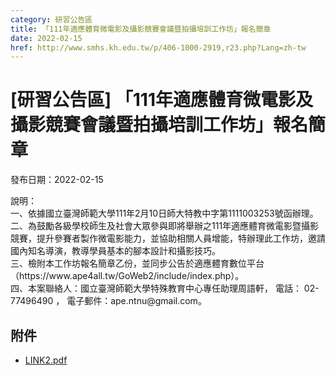 ```yaml
---
category: 研習公告區
title: 「111年適應體育微電影及攝影競賽會議暨拍攝培訓工作坊」報名簡章
date: 2022-02-15
href: http://www.smhs.kh.edu.tw/p/406-1000-2919,r23.php?Lang=zh-tw
---
```


# [研習公告區] 「111年適應體育微電影及攝影競賽會議暨拍攝培訓工作坊」報名簡章

發布日期：2022-02-15

<div><div></div><div>說明：<br> 一、依據國立臺灣師範大學111年2月10日師大特教中字第1111003253號函辦理。<br> 二、為鼓勵各級學校師生及社會大眾參與即將舉辦之111年適應體育微電影暨攝影競賽，提升參賽者製作微電影能力，並協助相關人員增能，特辦理此工作坊，邀請國內知名導演，教導學員基本的腳本設計和攝影技巧。<br> 三、檢附本工作坊報名簡章乙份，並同步公告於適應體育數位平台（https://www.ape4all.tw/GoWeb2/include/index.php）。<br> 四、本案聯絡人：國立臺灣師範大學特殊教育中心專任助理周語軒， 電話： 02-77496490 ， 電子郵件：ape.ntnu@gmail.com。</div></div>

## 附件

- [LINK2.pdf](https://www.smhs.kh.edu.tw/var/file/0/1000/attach/9/pta_2631_8653653_21175.pdf)
